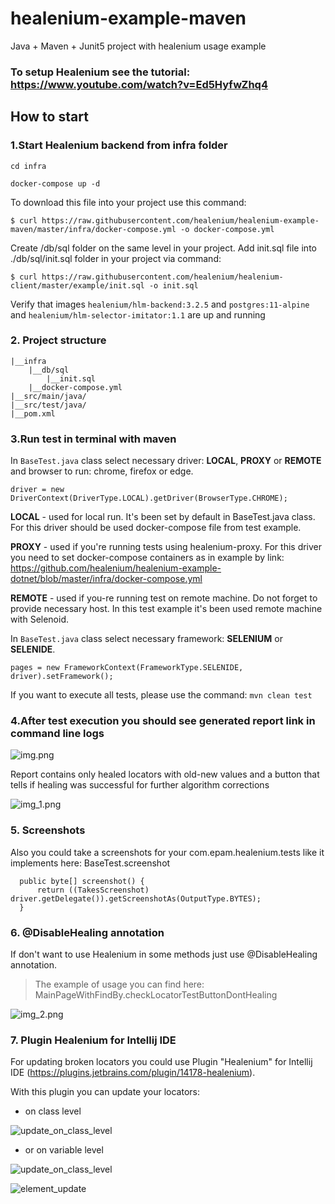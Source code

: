 # healenium-example-maven
Java + Maven + Junit5 project with healenium usage example 

### To setup Healenium see the tutorial: https://www.youtube.com/watch?v=Ed5HyfwZhq4

## How to start
### 1.Start Healenium backend from infra folder

```cd infra```

```docker-compose up -d```

To download this file into your project use this command:

```$ curl https://raw.githubusercontent.com/healenium/healenium-example-maven/master/infra/docker-compose.yml -o docker-compose.yml```

Create /db/sql folder on the same level in your project. Add init.sql file into ./db/sql/init.sql folder in your project via command:

```$ curl https://raw.githubusercontent.com/healenium/healenium-client/master/example/init.sql -o init.sql```

Verify that images ```healenium/hlm-backend:3.2.5``` and ```postgres:11-alpine```  and ```healenium/hlm-selector-imitator:1.1``` are up and running

### 2. Project structure
```
|__infra
    |__db/sql
        |__init.sql
    |__docker-compose.yml
|__src/main/java/
|__src/test/java/
|__pom.xml
``` 
			   
### 3.Run test in terminal with maven

In ```BaseTest.java``` class select necessary driver: **LOCAL**, **PROXY** or **REMOTE** and browser to run: chrome, firefox or edge.

```driver = new DriverContext(DriverType.LOCAL).getDriver(BrowserType.CHROME);```

**LOCAL** - used for local run. It's been set by default in BaseTest.java class. For this driver should be used docker-compose file from test example.

**PROXY** - used if you're running tests using healenium-proxy. For this driver you need to set docker-compose containers as in example by link:
https://github.com/healenium/healenium-example-dotnet/blob/master/infra/docker-compose.yml

**REMOTE** - used if you-re running test on remote machine. Do not forget to provide necessary host. In this test example it's been used remote machine with Selenoid.

In ```BaseTest.java``` class select necessary framework: **SELENIUM** or **SELENIDE**.

```pages = new FrameworkContext(FrameworkType.SELENIDE, driver).setFramework();```

If you want to execute all tests, please use the command: ```mvn clean test```
 

### 4.After test execution you should see generated report link in command line logs

![img.png](img.png)

Report contains only healed locators with old-new values and a button that tells if healing was successful for further algorithm corrections

![img_1.png](img_1.png)

### 5. Screenshots 

Also you could take a screenshots for your com.epam.healenium.tests like it implements here: BaseTest.screenshot
```
  public byte[] screenshot() {
      return ((TakesScreenshot) driver.getDelegate()).getScreenshotAs(OutputType.BYTES);
  }
```
### 6. @DisableHealing annotation

If don't want to use Healenium in some methods just use @DisableHealing annotation. 
> The example of usage you can find here: MainPageWithFindBy.checkLocatorTestButtonDontHealing 

![img_2.png](img_2.png)

### 7. Plugin Healenium for Intellij IDE

For updating broken locators you could use Plugin "Healenium" for Intellij IDE (https://plugins.jetbrains.com/plugin/14178-healenium).

With this plugin you can update your locators:
* on class level

![update_on_class_level](img_6.png)
* or on variable level

![update_on_class_level](img_5.png)

![element_update](img_4.png)
